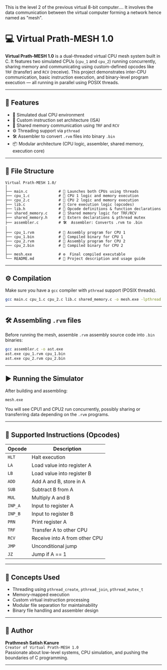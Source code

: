 This is the level 2 of the previous virtual 8-bit computer....
It involves the data communication between the virtual computer forming a network 
hence named as "mesh".


# 💻 Virtual Prath-MESH 1.0

**Virtual Prath-MESH 1.0** is a dual-threaded virtual CPU mesh system built in C. It features two simulated CPUs (`cpu_1` and `cpu_2`) running concurrently, sharing memory and communicating using custom-defined opcodes like `TRF` (transfer) and `RCV` (receive). This project demonstrates inter-CPU communication, basic instruction execution, and binary-level program execution — all running in parallel using POSIX threads.

---

## 🚀 Features

- 🧠 Simulated dual CPU environment
- 🧾 Custom instruction set architecture (ISA)
- 🔁 Shared memory communication using `TRF` and `RCV`
- ⚙️ Threading support via `pthread`
- 🛠️ Assembler to convert `.rvm` files into binary `.bin`
- 📦 Modular architecture (CPU logic, assembler, shared memory, execution core)

---

## 📁 File Structure

```
Virtual Prath-MESH 1.0/
│
├── main.c              # 🚀 Launches both CPUs using threads
├── cpu_1.c             # 🧠 CPU 1 logic and memory execution
├── cpu_2.c             # 🧠 CPU 2 logic and memory execution
├── lib.c               # 🔁 Core execution logic (opcodes)
├── lib.h               # 📘 Opcode definitions & function declarations
├── shared_memory.c     # 🔄 Shared memory logic for TRF/RCV
├── shared_memory.h     # 📘 Extern declarations & pthread mutex
├── assembler.c         # 🛠️  Assembler: Converts .rvm to .bin
│
├── cpu_1.rvm           # 📝 Assembly program for CPU 1
├── cpu_1.bin           # 💾 Compiled binary for CPU 1
├── cpu_2.rvm           # 📝 Assembly program for CPU 2
├── cpu_2.bin           # 💾 Compiled binary for CPU 2
│
├── mesh.exe            # ⚙️  Final compiled executable
└── README.md           # 📄 Project description and usage guide
```

---

## ⚙️ Compilation

Make sure you have a `gcc` compiler with `pthread` support (POSIX threads).

```bash
gcc main.c cpu_1.c cpu_2.c lib.c shared_memory.c -o mesh.exe -lpthread
```

---

## 🛠️ Assembling `.rvm` files

Before running the mesh, assemble `.rvm` assembly source code into `.bin` binaries:

```bash
gcc assembler.c -o ast.exe
ast.exe cpu_1.rvm cpu_1.bin
ast.exe cpu_2.rvm cpu_2.bin
```

---

## ▶️ Running the Simulator

After building and assembling:

```bash
mesh.exe
```

You will see CPU1 and CPU2 run concurrently, possibly sharing or transferring data depending on the `.rvm` programs.

---

## 📘 Supported Instructions (Opcodes)

| Opcode   | Description                |
|----------|----------------------------|
| `HLT`    | Halt execution             |
| `LA`     | Load value into register A |
| `LB`     | Load value into register B |
| `ADD`    | Add A and B, store in A    |
| `SUB`    | Subtract B from A          |
| `MUL`    | Multiply A and B           |
| `INP_A`  | Input to register A        |
| `INP_B`  | Input to register B        |
| `PRN`    | Print register A           |
| `TRF`    | Transfer A to other CPU    |
| `RCV`    | Receive into A from other CPU |
| `JMP`    | Unconditional jump         |
| `JZ`     | Jump if A == 1             |

---

## 🧠 Concepts Used

- Threading using `pthread_create`, `pthread_join`, `pthread_mutex_t`
- Memory-mapped execution
- Custom virtual instruction processing
- Modular file separation for maintainability
- Binary file handling and assembler design

---

## 👤 Author

**Prathmesh Satish Kanure**  
`Creator of Virtual Prath-MESH 1.0`  
Passionate about low-level systems, CPU simulation, and pushing the boundaries of C programming.

---



